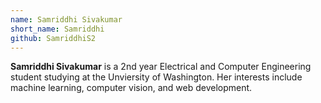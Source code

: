```yaml
---
name: Samriddhi Sivakumar
short_name: Samriddhi
github: SamriddhiS2
---
```


**Samriddhi Sivakumar** is a 2nd year Electrical and Computer Engineering student studying at the Unviersity of Washington. Her interests include machine learning, computer vision, and web development.

